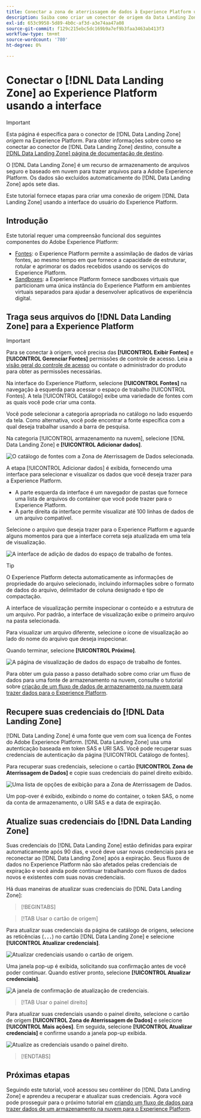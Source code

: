 ```yaml
---
title: Conectar a zona de aterrissagem de dados à Experience Platform usando a interface
description: Saiba como criar um conector de origem da Data Landing Zone usando a interface do usuário do Experience Platform.
exl-id: 653c9958-5d89-4b0c-af3d-a3e74aa47a08
source-git-commit: f129c215ebc5dc169b9a7ef9b3faa3463ab413f3
workflow-type: tm+mt
source-wordcount: '780'
ht-degree: 0%

---
```


# Conectar o [!DNL Data Landing Zone] ao Experience Platform usando a interface

>[!IMPORTANT]
>
>Esta página é específica para o conector de [!DNL Data Landing Zone] *origem* na Experience Platform. Para obter informações sobre como se conectar ao conector de [!DNL Data Landing Zone] *destino*, consulte a [[!DNL Data Landing Zone] página de documentação de destino](/help/destinations/catalog/cloud-storage/data-landing-zone.md).

O [!DNL Data Landing Zone] é um recurso de armazenamento de arquivos seguro e baseado em nuvem para trazer arquivos para a Adobe Experience Platform. Os dados são excluídos automaticamente do [!DNL Data Landing Zone] após sete dias.

Este tutorial fornece etapas para criar uma conexão de origem [!DNL Data Landing Zone] usando a interface do usuário do Experience Platform.

## Introdução

Este tutorial requer uma compreensão funcional dos seguintes componentes do Adobe Experience Platform:

* [Fontes](../../../../home.md): o Experience Platform permite a assimilação de dados de várias fontes, ao mesmo tempo em que fornece a capacidade de estruturar, rotular e aprimorar os dados recebidos usando os serviços do Experience Platform.
* [Sandboxes](../../../../../sandboxes/home.md): a Experience Platform fornece sandboxes virtuais que particionam uma única instância do Experience Platform em ambientes virtuais separados para ajudar a desenvolver aplicativos de experiência digital.

## Traga seus arquivos do [!DNL Data Landing Zone] para a Experience Platform

>[!IMPORTANT]
>
> Para se conectar à origem, você precisa das **[!UICONTROL Exibir Fontes]** e **[!UICONTROL Gerenciar Fontes]** permissões de controle de acesso. Leia a [visão geral do controle de acesso](../../../../../access-control/home.md) ou contate o administrador do produto para obter as permissões necessárias.

Na interface do Experience Platform, selecione **[!UICONTROL Fontes]** na navegação à esquerda para acessar o espaço de trabalho [!UICONTROL Fontes]. A tela [!UICONTROL Catálogo] exibe uma variedade de fontes com as quais você pode criar uma conta.

Você pode selecionar a categoria apropriada no catálogo no lado esquerdo da tela. Como alternativa, você pode encontrar a fonte específica com a qual deseja trabalhar usando a barra de pesquisa.

Na categoria [!UICONTROL armazenamento na nuvem], selecione [!DNL Data Landing Zone] e **[!UICONTROL Adicionar dados]**.

![O catálogo de fontes com a Zona de Aterrissagem de Dados selecionada.](../../../../images/tutorials/create/dlz/catalog.png)

A etapa [!UICONTROL Adicionar dados] é exibida, fornecendo uma interface para selecionar e visualizar os dados que você deseja trazer para a Experience Platform.

* A parte esquerda da interface é um navegador de pastas que fornece uma lista de arquivos do container que você pode trazer para o Experience Platform.
* A parte direita da interface permite visualizar até 100 linhas de dados de um arquivo compatível.

Selecione o arquivo que deseja trazer para o Experience Platform e aguarde alguns momentos para que a interface correta seja atualizada em uma tela de visualização.

![A interface de adição de dados do espaço de trabalho de fontes.](../../../../images/tutorials/create/dlz/add-data.png)

>[!TIP]
>
>O Experience Platform detecta automaticamente as informações de propriedade do arquivo selecionado, incluindo informações sobre o formato de dados do arquivo, delimitador de coluna designado e tipo de compactação.

A interface de visualização permite inspecionar o conteúdo e a estrutura de um arquivo. Por padrão, a interface de visualização exibe o primeiro arquivo na pasta selecionada.

Para visualizar um arquivo diferente, selecione o ícone de visualização ao lado do nome do arquivo que deseja inspecionar.

Quando terminar, selecione **[!UICONTROL Próximo]**.

![A página de visualização de dados do espaço de trabalho de fontes.](../../../../images/tutorials/create/dlz/file-detection.png)

Para obter um guia passo a passo detalhado sobre como criar um fluxo de dados para uma fonte de armazenamento na nuvem, consulte o tutorial sobre [criação de um fluxo de dados de armazenamento na nuvem para trazer dados para o Experience Platform](../../dataflow/batch/cloud-storage.md).

## Recupere suas credenciais do [!DNL Data Landing Zone]

[!DNL Data Landing Zone] é uma fonte que vem com sua licença de Fontes do Adobe Experience Platform. [!DNL Data Landing Zone] usa uma autenticação baseada em token SAS e URI SAS. Você pode recuperar suas credenciais de autenticação da página [!UICONTROL Catálogo de fontes].

Para recuperar suas credenciais, selecione o cartão **[!UICONTROL Zona de Aterrissagem de Dados]** e copie suas credenciais do painel direito exibido.

![Uma lista de opções de exibição para a Zona de Aterrissagem de Dados.](../../../../images/tutorials/create/dlz/view-credentials.png)

Um pop-over é exibido, exibindo o nome do container, o token SAS, o nome da conta de armazenamento, o URI SAS e a data de expiração.

## Atualize suas credenciais do [!DNL Data Landing Zone]

Suas credenciais do [!DNL Data Landing Zone] estão definidas para expirar automaticamente após 90 dias, e você deve usar novas credenciais para se reconectar ao [!DNL Data Landing Zone] após a expiração. Seus fluxos de dados no Experience Platform não são afetados pelas credenciais de expiração e você ainda pode continuar trabalhando com fluxos de dados novos e existentes com suas novas credenciais.

Há duas maneiras de atualizar suas credenciais do [!DNL Data Landing Zone]:

>[!BEGINTABS]

>[!TAB Usar o cartão de origem]

Para atualizar suas credenciais da página de catálogo de origens, selecione as reticências (**`...`**) no cartão [!DNL Data Landing Zone] e selecione **[!UICONTROL Atualizar credenciais]**.

![Atualizar credenciais usando o cartão de origem.](../../../../images/tutorials/create/dlz/refresh-with-card.png)

Uma janela pop-up é exibida, solicitando sua confirmação antes de você poder continuar. Quando estiver pronto, selecione **[!UICONTROL Atualizar credenciais]**.

![A janela de confirmação de atualização de credenciais.](../../../../images/tutorials/create/dlz/confirm.png)

>[!TAB Usar o painel direito]

Para atualizar suas credenciais usando o painel direito, selecione o cartão de origem **[!UICONTROL Zona de Aterrissagem de Dados]** e selecione **[!UICONTROL Mais ações]**. Em seguida, selecione **[!UICONTROL Atualizar credenciais]** e confirme usando a janela pop-up exibida.

![Atualize as credenciais usando o painel direito.](../../../../images/tutorials/create/dlz/refresh-with-right-rail.png)

>[!ENDTABS]

## Próximas etapas

Seguindo este tutorial, você acessou seu contêiner do [!DNL Data Landing Zone] e aprendeu a recuperar e atualizar suas credenciais. Agora você pode prosseguir para o próximo tutorial em [criando um fluxo de dados para trazer dados de um armazenamento na nuvem para o Experience Platform](../../dataflow/batch/cloud-storage.md).
